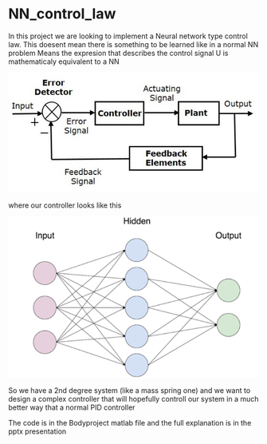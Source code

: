# NN_control_law


In this project we are looking to implement a Neural network type control law.
This doesent mean there is something to be learned like in a normal NN problem 
Means the expresion that describes the control signal U is mathematicaly equivalent to a NN


![](closed_loop.jpg)

where our controller looks like this

![](1_f9XlMlruW7TMF3EHbPDfYg.png)

So we have a 2nd degree system (like a mass spring one) and we want to design a complex controller that will
hopefully controll our system in a much better way that a normal PID controller 

The code is in the Bodyproject matlab file and the full explanation is in the pptx presentation

 
